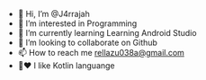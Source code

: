 - 👋 Hi, I’m @J4rrajah
- 👀 I’m interested in Programming
- 🌱 I’m currently learning Learning Android Studio
- 💞️ I’m looking to collaborate on Github
- 📫 How to reach me rellazu038a@gmail.com
- 🙈❤️ I like Kotlin languange

<!---
J4rrajah/J4rrajah is a ✨ special ✨ repository because its `README.md` (this file) appears on your GitHub profile.
You can click the Preview link to take a look at your changes.
--->
